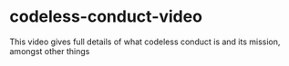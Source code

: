 # codeless-conduct-video
This video gives full details of what codeless conduct is and its mission, amongst other things 

